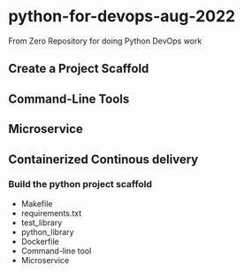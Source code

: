# python-for-devops-aug-2022
From Zero Repository for doing Python DevOps work 

## Create a Project Scaffold

## Command-Line Tools

## Microservice

## Containerized Continous delivery

### Build the python project scaffold

* Makefile
* requirements.txt
* test_library
* python_library
* Dockerfile
* Command-line tool
* Microservice


